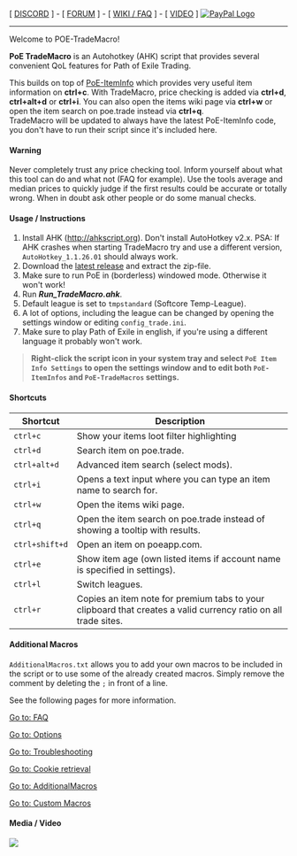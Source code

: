 [ [DISCORD](https://discord.gg/taKZqWw) ] - [ [FORUM](https://www.pathofexile.com/forum/view-thread/1757730) ] - [ [WIKI / FAQ](https://github.com/PoE-TradeMacro/POE-TradeMacro/wiki) ] - [ [VIDEO](https://github.com/PoE-TradeMacro/POE-TradeMacro#media--video) ]   [<img src="https://www.paypalobjects.com/webstatic/en_US/i/buttons/PP_logo_h_100x26.png" alt="PayPal Logo">](https://www.paypal.com/cgi-bin/webscr?cmd=_s-xclick&hosted_button_id=4ZVTWJNH6GSME) 

-----------------------------------

Welcome to POE-TradeMacro!

**PoE TradeMacro** is an Autohotkey (AHK) script that provides several convenient QoL features for Path of Exile Trading.

This builds on top of [PoE-ItemInfo](https://github.com/aRTy42/POE-ItemInfo) which provides very useful item information on **ctrl+c**.
With TradeMacro, price checking is added via **ctrl+d**, **ctrl+alt+d** or **ctrl+i**. You can also open the items wiki page via **ctrl+w** or open the item search on poe.trade instead via **ctrl+q**.   
TradeMacro will be updated to always have the latest PoE-ItemInfo code, you don't have to run their script since it's included here.


#### Warning ####

Never completely trust any price checking tool. Inform yourself about what this tool can do and what not (FAQ for example). Use the tools average and median prices to quickly judge if the first results could be accurate or totally wrong. When in doubt ask other people or do some manual checks.

#### Usage / Instructions ####

1. Install AHK (http://ahkscript.org). Don't install AutoHotkey v2.x. PSA: If AHK crashes when starting TradeMacro try and use a different version, `AutoHotkey_1.1.26.01` should always work.
2. Download the [latest release](https://github.com/POE-TradeMacro/POE-TradeMacro/releases/latest) and extract the zip-file. 
3. Make sure to run PoE in (borderless) windowed mode. Otherwise it won't work!
4. Run **_Run_TradeMacro.ahk_**.
5. Default league is set to `tmpstandard` (Softcore Temp-League).
6. A lot of options, including the league can be changed by opening the settings window or editing `config_trade.ini`.
7. Make sure to play Path of Exile in english, if you're using a different language it probably won't work.

> **Right-click the script icon in your system tray and select `PoE Item Info Settings` to open the settings window and to edit both `PoE-ItemInfos` and `PoE-TradeMacros` settings.**


#### Shortcuts ####


|Shortcut|Description|
|---	|---	|
| `ctrl+c`      | Show your items loot filter highlighting
| `ctrl+d`      | Search item on poe.trade.
| `ctrl+alt+d`  | Advanced item search (select mods). 
| `ctrl+i`      | Opens a text input where you can type an item name to search for.
| `ctrl+w`      | Open the items wiki page. 
| `ctrl+q`      | Open the item search on poe.trade instead of showing a tooltip with results.
| `ctrl+shift+d`  | Open an item on poeapp.com.
| `ctrl+e`      | Show item age (own listed items if account name is specified in settings).
| `ctrl+l`      | Switch leagues.
| `ctrl+r`      | Copies an item note for premium tabs to your clipboard that creates a valid currency ratio on all trade sites.

#### Additional Macros ####

`AdditionalMacros.txt` allows you to add your own macros to be included in the script or to use some of the already created macros. Simply remove the comment by deleting the `;` in front of a line.

See the following pages for more information.

[Go to: FAQ](https://github.com/POE-TradeMacro/POE-TradeMacro/wiki/FAQ)

[Go to: Options](https://github.com/POE-TradeMacro/POE-TradeMacro/wiki/Options)

[Go to: Troubleshooting](https://github.com/POE-TradeMacro/POE-TradeMacro/wiki/Troubleshooting)

[Go to: Cookie retrieval](https://github.com/PoE-TradeMacro/POE-TradeMacro/wiki/Cookie-retrieval)

[Go to: AdditionalMacros](https://github.com/PoE-TradeMacro/POE-TradeMacro/wiki/AdditionalMacros)

[Go to: Custom Macros](https://github.com/PoE-TradeMacro/POE-TradeMacro/wiki/Custom-Macros)

#### Media / Video ####

<a href="https://www.youtube.com/watch?v=D4l8ZOyCAbs" target="_blank">![](http://i.imgur.com/NPsBuJo.png)</a>


